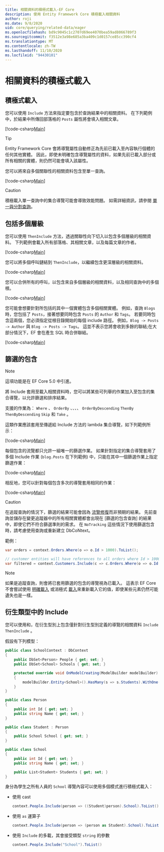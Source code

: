 ```yaml
---
title: 相關資料的積極式載入-EF Core
description: 使用 Entity Framework Core 積極載入相關資料
author: roji
ms.date: 9/8/2020
uid: core/querying/related-data/eager
ms.openlocfilehash: bd9c9045c1c2707d69ee4070bea59ad8066789f3
ms.sourcegitcommit: f3512e3a98e685a3ba409c1d0157ce85cc390cf4
ms.translationtype: MT
ms.contentlocale: zh-TW
ms.lasthandoff: 11/10/2020
ms.locfileid: "94430101"
---
```

# <a name="eager-loading-of-related-data"></a>相關資料的積極式載入

## <a name="eager-loading"></a>積極式載入

您可以使用 `Include` 方法來指定要包含於查詢結果中的相關資料。 在下列範例中，於結果中所傳回部落格的 `Posts` 屬性將會填入相關文章。

[!code-csharp[Main](../../../../samples/core/Querying/RelatedData/Program.cs#SingleInclude)]

> [!TIP]
> Entity Framework Core 會將導覽屬性自動修正為先前已載入至內容執行個體的任何其他實體。 因此，即使未明確包含導覽屬性的資料，如果先前已載入部分或所有相關的實體，則仍然可能會填入該屬性。

您可以將來自多個關聯性的相關資料包含至單一查詢。

[!code-csharp[Main](../../../../samples/core/Querying/RelatedData/Program.cs#MultipleIncludes)]

> [!CAUTION]
> 積極載入單一查詢中的集合導覽可能會導致效能問題。 如需詳細資訊，請參閱 [單一與分割查詢](xref:core/querying/single-split-queries)。

## <a name="including-multiple-levels"></a>包括多個層級

您可以使用 `ThenInclude` 方法，透過關聯性向下切入以包含多個層級的相關資料。 下列範例會載入所有部落格、其相關文章，以及每篇文章的作者。

[!code-csharp[Main](../../../../samples/core/Querying/RelatedData/Program.cs#SingleThenInclude)]

您可以將多個呼叫鏈結到 `ThenInclude`，以繼續包含更深層級的相關資料。

[!code-csharp[Main](../../../../samples/core/Querying/RelatedData/Program.cs#MultipleThenIncludes)]

您可以合併所有的呼叫，以包含來自多個層級的相關資料，以及相同查詢中的多個根。

[!code-csharp[Main](../../../../samples/core/Querying/RelatedData/Program.cs#IncludeTree)]

您可能會想要針對所包括的其中一個實體包含多個相關實體。 例如，查詢 `Blogs` 時，您包括了 `Posts`，接著想要同時包含 `Posts` 的 `Author` 和 `Tags`。 若要同時包含這兩個，您必須指定從根目錄開始的每個 include 路徑。 例如，`Blog -> Posts -> Author` 與 `Blog -> Posts -> Tags`。 這並不表示您將會收到多餘的聯結;在大部分情況下，EF 會在產生 SQL 時合併聯結。

[!code-csharp[Main](../../../../samples/core/Querying/RelatedData/Program.cs#MultipleLeafIncludes)]

## <a name="filtered-include"></a>篩選的包含

> [!NOTE]
> 這項功能是在 EF Core 5.0 中引進。

將 Include 套用至載入相關資料時，您可以將某些可列舉的作業加入至包含的集合導覽，以允許篩選和排序結果。

支援的作業為： `Where` 、 `OrderBy` 、、、、 `OrderByDescending` `ThenBy` `ThenByDescending` `Skip` 和 `Take` 。

這類作業應該套用至傳遞給 Include 方法的 lambda 集合導覽，如下列範例所示：

[!code-csharp[Main](../../../../samples/core/Querying/RelatedData/Program.cs#FilteredInclude)]

每個包含的流覽都只允許一組唯一的篩選作業。 如果針對指定的集合導覽套用了多個 Include 作業 (`blog.Posts` 在下列範例) 中，只能在其中一個篩選作業上指定篩選作業：

[!code-csharp[Main](../../../../samples/core/Querying/RelatedData/Program.cs#MultipleLeafIncludesFiltered1)]

相反地，您可以針對每個包含多次的導覽套用相同的作業：

[!code-csharp[Main](../../../../samples/core/Querying/RelatedData/Program.cs#MultipleLeafIncludesFiltered2)]

> [!CAUTION]
> 在追蹤查詢的情況下，篩選的結果可能會因為 [流覽修復](xref:core/querying/tracking)而非預期的結果。 先前查詢並儲存在變更追蹤器中的所有相關實體都會出現在 [篩選的包含查詢] 的結果中，即使它們不符合篩選準則的需求。 在 `NoTracking` 這些情況下使用篩選包含時，請考慮使用查詢或重新建立 DbCoNtext。

範例：

```csharp
var orders = context.Orders.Where(o => o.Id > 1000).ToList();

// customer entities will have references to all orders where Id > 1000, rather than > 5000
var filtered = context.Customers.Include(c => c.Orders.Where(o => o.Id > 5000)).ToList();
```

> [!NOTE]
> 如果是追蹤查詢，則會將已套用篩選的包含的導覽視為已載入。 這表示 EF Core 不會嘗試使用 [明確載入](xref:core/querying/related-data/explicit) 或消極式 [載入](xref:core/querying/related-data/lazy)來重新載入它的值，即使某些元素仍然可能遺失也是一樣。

## <a name="include-on-derived-types"></a>衍生類型中的 Include

您可以使用和，在衍生型別上包含僅針對衍生型別定義的導覽的相關資料 `Include` `ThenInclude` 。

假設有下列模型：

```csharp
public class SchoolContext : DbContext
{
    public DbSet<Person> People { get; set; }
    public DbSet<School> Schools { get; set; }

    protected override void OnModelCreating(ModelBuilder modelBuilder)
    {
        modelBuilder.Entity<School>().HasMany(s => s.Students).WithOne(s => s.School);
    }
}

public class Person
{
    public int Id { get; set; }
    public string Name { get; set; }
}

public class Student : Person
{
    public School School { get; set; }
}

public class School
{
    public int Id { get; set; }
    public string Name { get; set; }

    public List<Student> Students { get; set; }
}
```

身分為學生之所有人員的 `School` 導覽內容可以使用多個模式進行積極式載入：

* 使用 cast

  ```csharp
  context.People.Include(person => ((Student)person).School).ToList()
  ```

* 使用 `as` 運算子

  ```csharp
  context.People.Include(person => (person as Student).School).ToList()
  ```

* 使用 `Include` 的多載，其會接受類型 `string` 的參數

  ```csharp
  context.People.Include("School").ToList()
  ```
